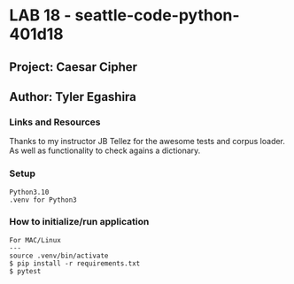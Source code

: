 # LAB 18 - seattle-code-python-401d18

## Project: Caesar Cipher

## Author: Tyler Egashira

### Links and Resources

  Thanks to my instructor JB Tellez for the awesome tests and corpus loader. As well as functionality to check agains a dictionary.

### Setup

    Python3.10
    .venv for Python3
    

### How to initialize/run application

    For MAC/Linux
    ---
    source .venv/bin/activate
    $ pip install -r requirements.txt
    $ pytest
    
    
